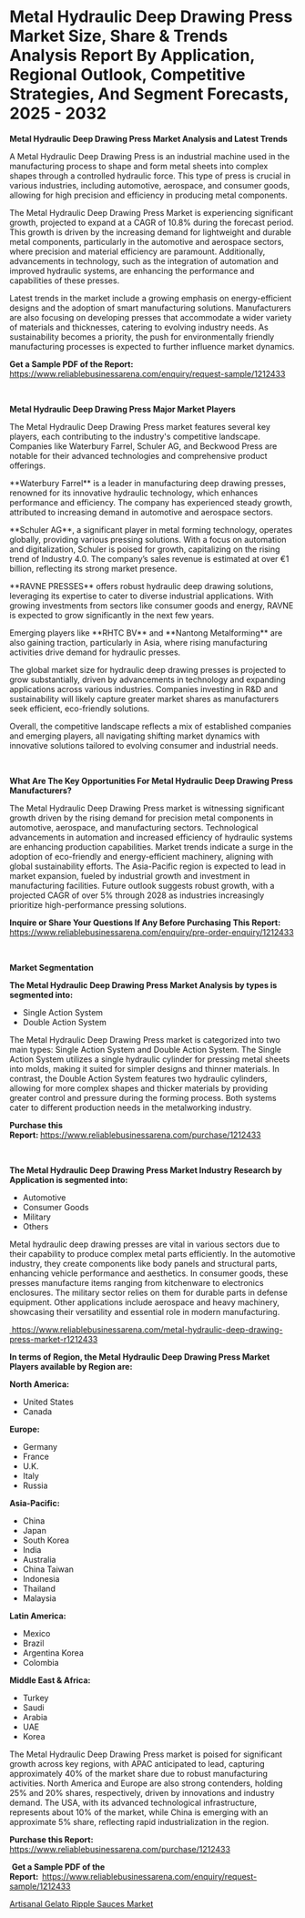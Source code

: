 <p><h1>Metal Hydraulic Deep Drawing Press Market Size, Share & Trends Analysis Report By Application, Regional Outlook, Competitive Strategies, And Segment Forecasts, 2025 - 2032</h1></p><p><strong>Metal Hydraulic Deep Drawing Press Market Analysis and Latest Trends</strong></p>
<p><p>A Metal Hydraulic Deep Drawing Press is an industrial machine used in the manufacturing process to shape and form metal sheets into complex shapes through a controlled hydraulic force. This type of press is crucial in various industries, including automotive, aerospace, and consumer goods, allowing for high precision and efficiency in producing metal components.</p><p>The Metal Hydraulic Deep Drawing Press Market is experiencing significant growth, projected to expand at a CAGR of 10.8% during the forecast period. This growth is driven by the increasing demand for lightweight and durable metal components, particularly in the automotive and aerospace sectors, where precision and material efficiency are paramount. Additionally, advancements in technology, such as the integration of automation and improved hydraulic systems, are enhancing the performance and capabilities of these presses.</p><p>Latest trends in the market include a growing emphasis on energy-efficient designs and the adoption of smart manufacturing solutions. Manufacturers are also focusing on developing presses that accommodate a wider variety of materials and thicknesses, catering to evolving industry needs. As sustainability becomes a priority, the push for environmentally friendly manufacturing processes is expected to further influence market dynamics.</p></p>
<p><strong>Get a Sample PDF of the Report:&nbsp;</strong> <a href="https://www.reliablebusinessarena.com/enquiry/request-sample/1212433?utm_campaign=2988&utm_medium=2&utm_source=Github&utm_content=ia&utm_term=24032025&utm_id=metal-hydraulic-deep-drawing-press">https://www.reliablebusinessarena.com/enquiry/request-sample/1212433</a></p>
<p>&nbsp;</p>
<p><strong>Metal Hydraulic Deep Drawing Press Major Market Players</strong></p>
<p><p>The Metal Hydraulic Deep Drawing Press market features several key players, each contributing to the industry's competitive landscape. Companies like Waterbury Farrel, Schuler AG, and Beckwood Press are notable for their advanced technologies and comprehensive product offerings. </p><p>**Waterbury Farrel** is a leader in manufacturing deep drawing presses, renowned for its innovative hydraulic technology, which enhances performance and efficiency. The company has experienced steady growth, attributed to increasing demand in automotive and aerospace sectors. </p><p>**Schuler AG**, a significant player in metal forming technology, operates globally, providing various pressing solutions. With a focus on automation and digitalization, Schuler is poised for growth, capitalizing on the rising trend of Industry 4.0. The company’s sales revenue is estimated at over €1 billion, reflecting its strong market presence.</p><p>**RAVNE PRESSES** offers robust hydraulic deep drawing solutions, leveraging its expertise to cater to diverse industrial applications. With growing investments from sectors like consumer goods and energy, RAVNE is expected to grow significantly in the next few years.</p><p>Emerging players like **RHTC BV** and **Nantong Metalforming** are also gaining traction, particularly in Asia, where rising manufacturing activities drive demand for hydraulic presses.</p><p>The global market size for hydraulic deep drawing presses is projected to grow substantially, driven by advancements in technology and expanding applications across various industries. Companies investing in R&D and sustainability will likely capture greater market shares as manufacturers seek efficient, eco-friendly solutions. </p><p>Overall, the competitive landscape reflects a mix of established companies and emerging players, all navigating shifting market dynamics with innovative solutions tailored to evolving consumer and industrial needs.</p></p>
<p>&nbsp;</p>
<p><strong>What Are The Key Opportunities For Metal Hydraulic Deep Drawing Press Manufacturers?</strong></p>
<p><p>The Metal Hydraulic Deep Drawing Press market is witnessing significant growth driven by the rising demand for precision metal components in automotive, aerospace, and manufacturing sectors. Technological advancements in automation and increased efficiency of hydraulic systems are enhancing production capabilities. Market trends indicate a surge in the adoption of eco-friendly and energy-efficient machinery, aligning with global sustainability efforts. The Asia-Pacific region is expected to lead in market expansion, fueled by industrial growth and investment in manufacturing facilities. Future outlook suggests robust growth, with a projected CAGR of over 5% through 2028 as industries increasingly prioritize high-performance pressing solutions.</p></p>
<p><strong>Inquire or Share Your Questions If Any Before Purchasing This Report:</strong> <a href="https://www.reliablebusinessarena.com/enquiry/pre-order-enquiry/1212433?utm_campaign=2988&utm_medium=2&utm_source=Github&utm_content=ia&utm_term=24032025&utm_id=metal-hydraulic-deep-drawing-press">https://www.reliablebusinessarena.com/enquiry/pre-order-enquiry/1212433</a></p>
<p>&nbsp;</p>
<p><strong>Market Segmentation</strong></p>
<p><strong>The Metal Hydraulic Deep Drawing Press Market Analysis by types is segmented into:</strong></p>
<p><ul><li>Single Action System</li><li>Double Action System</li></ul></p>
<p><p>The Metal Hydraulic Deep Drawing Press market is categorized into two main types: Single Action System and Double Action System. The Single Action System utilizes a single hydraulic cylinder for pressing metal sheets into molds, making it suited for simpler designs and thinner materials. In contrast, the Double Action System features two hydraulic cylinders, allowing for more complex shapes and thicker materials by providing greater control and pressure during the forming process. Both systems cater to different production needs in the metalworking industry.</p></p>
<p><strong>Purchase this Report:&nbsp;</strong><a href="https://www.reliablebusinessarena.com/purchase/1212433?utm_campaign=2988&utm_medium=2&utm_source=Github&utm_content=ia&utm_term=24032025&utm_id=metal-hydraulic-deep-drawing-press">https://www.reliablebusinessarena.com/purchase/1212433</a></p>
<p>&nbsp;</p>
<p><strong>The Metal Hydraulic Deep Drawing Press Market Industry Research by Application is segmented into:</strong></p>
<p><ul><li>Automotive</li><li>Consumer Goods</li><li>Military</li><li>Others</li></ul></p>
<p><p>Metal hydraulic deep drawing presses are vital in various sectors due to their capability to produce complex metal parts efficiently. In the automotive industry, they create components like body panels and structural parts, enhancing vehicle performance and aesthetics. In consumer goods, these presses manufacture items ranging from kitchenware to electronics enclosures. The military sector relies on them for durable parts in defense equipment. Other applications include aerospace and heavy machinery, showcasing their versatility and essential role in modern manufacturing.</p></p>
<p><a href="https://www.reliablebusinessarena.com/metal-hydraulic-deep-drawing-press-market-r1212433?utm_campaign=2988&utm_medium=2&utm_source=Github&utm_content=ia&utm_term=24032025&utm_id=metal-hydraulic-deep-drawing-press">&nbsp;https://www.reliablebusinessarena.com/metal-hydraulic-deep-drawing-press-market-r1212433</a></p>
<p><strong>In terms of Region, the Metal Hydraulic Deep Drawing Press Market Players available by Region are:</strong></p>
<p>
    <p> <strong> North America: </strong>
        <ul>
            <li>United States</li>
            <li>Canada</li>
        </ul>
        </p> 
    <p> <strong> Europe: </strong>
        <ul>
            <li>Germany</li>
            <li>France</li>
            <li>U.K.</li>
            <li>Italy</li>
            <li>Russia</li>
        </ul>
        </p> 
    <p> <strong> Asia-Pacific: </strong>
        <ul>
            <li>China</li>
            <li>Japan</li>
            <li>South Korea</li>
            <li>India</li>
            <li>Australia</li>
            <li>China Taiwan</li>
            <li>Indonesia</li>
            <li>Thailand</li>
            <li>Malaysia</li>
        </ul>
        </p> 
    <p> <strong> Latin America: </strong>
        <ul>
            <li>Mexico</li>
            <li>Brazil</li>
            <li>Argentina Korea</li>
            <li>Colombia</li>
        </ul>
        </p> 
    <p> <strong> Middle East & Africa: </strong>
        <ul>
            <li>Turkey</li>
            <li>Saudi</li>
            <li>Arabia</li>
            <li>UAE</li>
            <li>Korea</li>
        </ul>
    </p>
    </p>
<p><p>The Metal Hydraulic Deep Drawing Press market is poised for significant growth across key regions, with APAC anticipated to lead, capturing approximately 40% of the market share due to robust manufacturing activities. North America and Europe are also strong contenders, holding 25% and 20% shares, respectively, driven by innovations and industry demand. The USA, with its advanced technological infrastructure, represents about 10% of the market, while China is emerging with an approximate 5% share, reflecting rapid industrialization in the region.</p></p>
<p><strong>Purchase this Report: </strong><a href="https://www.reliablebusinessarena.com/purchase/1212433?utm_campaign=2988&utm_medium=2&utm_source=Github&utm_content=ia&utm_term=24032025&utm_id=metal-hydraulic-deep-drawing-press">https://www.reliablebusinessarena.com/purchase/1212433</a></p>
<p>&nbsp;<strong>Get a Sample PDF of the Report:&nbsp;&nbsp;</strong><a href="https://www.reliablebusinessarena.com/enquiry/request-sample/1212433?utm_campaign=2988&utm_medium=2&utm_source=Github&utm_content=ia&utm_term=24032025&utm_id=metal-hydraulic-deep-drawing-press">https://www.reliablebusinessarena.com/enquiry/request-sample/1212433</a></p>
<p><strong></strong></p>
<p><p><a href="https://github.com/laingragle95/Market-Research-Report-List-1/blob/main/artisanal-gelato-ripple-sauces-market.md?utm_campaign=2988&utm_medium=2&utm_source=Github&utm_content=ia&utm_term=24032025&utm_id=metal-hydraulic-deep-drawing-press">Artisanal Gelato Ripple Sauces Market</a></p></p>